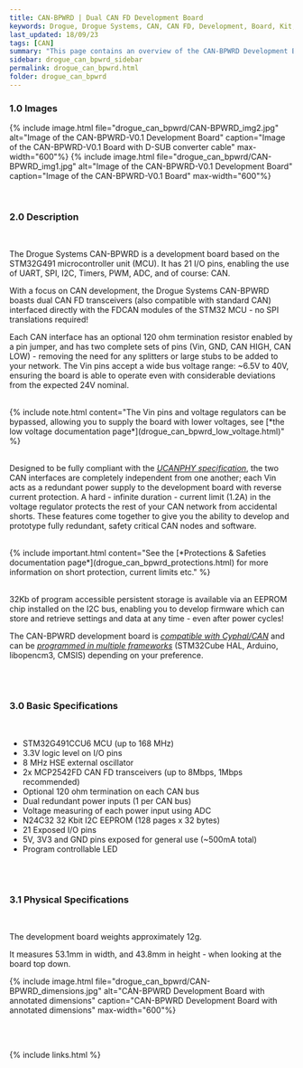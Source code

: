 ```yaml
---
title: CAN-BPWRD | Dual CAN FD Development Board
keywords: Drogue, Drogue Systems, CAN, CAN FD, Development, Board, Kit, Development Board, Dev Board
last_updated: 18/09/23
tags: [CAN]
summary: "This page contains an overview of the CAN-BPWRD Development Board."
sidebar: drogue_can_bpwrd_sidebar
permalink: drogue_can_bpwrd.html
folder: drogue_can_bpwrd
---
```


### 1.0 Images

{% include image.html file="drogue_can_bpwrd/CAN-BPWRD_img2.jpg" alt="Image of the CAN-BPWRD-V0.1 Development Board" caption="Image of the CAN-BPWRD-V0.1 Board with D-SUB converter cable" max-width="600"%}
{% include image.html file="drogue_can_bpwrd/CAN-BPWRD_img1.jpg" alt="Image of the CAN-BPWRD-V0.1 Development Board" caption="Image of the CAN-BPWRD-V0.1 Board" max-width="600"%}


<div><br></div>

### 2.0 Description

<div><br></div>

The Drogue Systems CAN-BPWRD is a development board based on the STM32G491 microcontroller unit (MCU). It has 21 I/O pins, enabling the use of UART, SPI, I2C, Timers, PWM, ADC, and of course: CAN.


With a focus on CAN development, the Drogue Systems CAN-BPWRD boasts dual CAN FD transceivers (also compatible with standard CAN) interfaced directly with the FDCAN modules of the STM32 MCU - no SPI translations required! 


Each CAN interface has an optional 120 ohm termination resistor enabled by a pin jumper, and has two complete sets of pins (Vin, GND, CAN HIGH, CAN LOW) - removing the need for any splitters or large stubs to be added to your network. The Vin pins accept a wide bus voltage range: ~6.5V to 40V, ensuring the board is able to operate even with considerable deviations from the expected 24V nominal.

<div><br></div>
{% include note.html content="The Vin pins and voltage regulators can be bypassed, allowing you to supply the board with lower voltages, see [*the low voltage documentation page*](drogue_can_bpwrd_low_voltage.html)" %}
<div><br></div>

Designed to be fully compliant with the [*UCANPHY specification*](drogue_can_bpwrd_cyphal.html), the two CAN interfaces are completely independent from one another; each Vin acts as a redundant power supply to the development board with reverse current protection. A hard - infinite duration - current limit (1.2A) in the voltage regulator protects the rest of your CAN network from accidental shorts. These features come together to give you the ability to develop and prototype fully redundant, safety critical CAN nodes and software.

<div><br></div>
{% include important.html content="See the [*Protections & Safeties documentation page*](drogue_can_bpwrd_protections.html) for more information on short protection, current limits etc." %}
<div><br></div>

32Kb of program accessible persistent storage is available via an EEPROM chip installed on the I2C bus, enabling you to develop firmware which can store and retrieve settings and data at any time - even after power cycles!


The CAN-BPWRD development board is [*compatible with Cyphal/CAN*](drogue_can_bpwrd_cyphal.html) and can be [*programmed in multiple frameworks*](drogue_can_bpwrd_programming.html) (STM32Cube HAL, Arduino, libopencm3, CMSIS) depending on your preference.


<div><br><br></div>


### 3.0 Basic Specifications

<div><br></div>

- STM32G491CCU6 MCU (up to 168 MHz)
- 3.3V logic level on I/O pins
- 8 MHz HSE external oscillator
- 2x MCP2542FD CAN FD transceivers (up to 8Mbps, 1Mbps recommended)
- Optional 120 ohm termination on each CAN bus
- Dual redundant power inputs (1 per CAN bus)
- Voltage measuring of each power input using ADC
- N24C32 32 Kbit I2C EEPROM (128 pages x 32 bytes)
- 21 Exposed I/O pins
- 5V, 3V3 and GND pins exposed for general use (~500mA total)
- Program controllable LED


<div><br><br></div>

### 3.1 Physical Specifications

<div><br></div>

The development board weights approximately 12g.

It measures 53.1mm in width, and 43.8mm in height - when looking at the board top down.

{% include image.html file="drogue_can_bpwrd/CAN-BPWRD_dimensions.jpg" alt="CAN-BPWRD Development Board with annotated dimensions" caption="CAN-BPWRD Development Board with annotated dimensions" max-width="600"%}


<div><br><br></div>

{% include links.html %}
